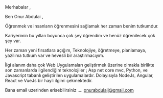 Merhabalar ,

Ben Onur Abdulai ,

Öğrenmek ve insanların öğrenmesini sağlamak her zaman benim tutkumdur.

Kariyerimin bu yılları boyunca çok şey öğrendim ve henüz öğrenilecek çok şey var.

Her zaman yeni fırsatlara açığım, Teknolojiye, öğretmeye, planlamaya, yazilima tutkum var ve hevesli bir araştırmacıyım.

İlgi alanım daha çok Web Uygulamaları geliştirmek üzerine olmakla birlikte son zamanlarda ilgilendiğim teknolojiler ; Asp net core mvc,  Python, ve Javascript tabanlı geliştirilen uygulamalardır. Dolayısıyla NodeJs, Angular, React ve VueJs bir hayli ilgimi çekmektedir.

Bana email uzerinden erisebilirsiniz .... onurabdulaji@gmail.com
